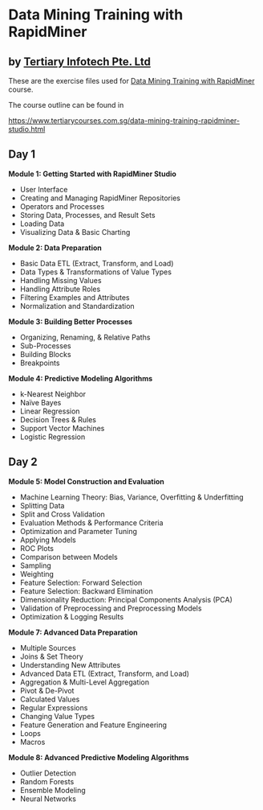 # Data Mining Training with RapidMiner
## by [Tertiary Infotech Pte. Ltd](https://www.tertiarycourses.com.sg/)

These are the exercise files used for [Data Mining Training with RapidMiner](https://www.tertiarycourses.com.sg/data-mining-training-rapidminer-studio.html) course. 

The course outline can be found in 

https://www.tertiarycourses.com.sg/data-mining-training-rapidminer-studio.html

<h2>Day 1</h2>
<p><strong>Module 1: Getting Started with RapidMiner Studio</strong></p>
<ul>
<li>User Interface</li>
<li>Creating and Managing RapidMiner Repositories</li>
<li>Operators and Processes</li>
<li>Storing Data, Processes, and Result Sets</li>
<li>Loading Data</li>
<li>Visualizing Data &amp; Basic Charting</li>
</ul>
<p><strong>Module 2: Data Preparation</strong></p>
<ul>
<li>Basic Data ETL (Extract, Transform, and Load)</li>
<li>Data Types &amp; Transformations of Value Types</li>
<li>Handling Missing Values</li>
<li>Handling Attribute Roles</li>
<li>Filtering Examples and Attributes</li>
<li>Normalization and Standardization</li>
</ul>
<p><strong>Module 3: Building Better Processes</strong></p>
<ul>
<li>Organizing, Renaming, &amp; Relative Paths</li>
<li>Sub-Processes</li>
<li>Building Blocks</li>
<li>Breakpoints</li>
</ul>
<p><strong>Module 4: Predictive Modeling Algorithms</strong></p>
<ul>
<li>k-Nearest Neighbor</li>
<li>Na&iuml;ve Bayes</li>
<li>Linear Regression</li>
<li>Decision Trees &amp; Rules</li>
<li>Support Vector Machines</li>
<li>Logistic Regression</li>
</ul>
<p><strong></strong></p>
<h2>Day 2</h2>
<p><strong>Module 5: Model Construction and Evaluation</strong></p>
<ul>
<li>Machine Learning Theory: Bias, Variance, Overfitting &amp; Underfitting</li>
<li>Splitting Data</li>
<li>Split and Cross Validation</li>
<li>Evaluation Methods &amp; Performance Criteria</li>
<li>Optimization and Parameter Tuning</li>
<li>Applying Models</li>
<li>ROC Plots</li>
<li>Comparison between Models</li>
<li>Sampling</li>
<li>Weighting</li>
<li>Feature Selection: Forward Selection</li>
<li>Feature Selection: Backward Elimination</li>
<li>Dimensionality Reduction: Principal Components Analysis (PCA)</li>
<li>Validation of Preprocessing and Preprocessing Models</li>
<li>Optimization &amp; Logging Results</li>
</ul>
<p><strong>Module 7: Advanced Data Preparation</strong></p>
<ul>
<li>Multiple Sources</li>
<li>Joins &amp; Set Theory</li>
<li>Understanding New Attributes</li>
<li>Advanced Data ETL (Extract, Transform, and Load)</li>
<li>Aggregation &amp; Multi-Level Aggregation</li>
<li>Pivot &amp; De-Pivot</li>
<li>Calculated Values</li>
<li>Regular Expressions</li>
<li>Changing Value Types</li>
<li>Feature Generation and Feature Engineering</li>
<li>Loops</li>
<li>Macros</li>
</ul>
<p><strong>Module 8: Advanced&nbsp;<strong>Predictive Modeling Algorithms</strong></strong></p>
<ul></ul>
<ul>
<li>Outlier Detection</li>
<li>Random Forests</li>
<li>Ensemble Modeling</li>
<li>Neural Networks</li>
</ul>




